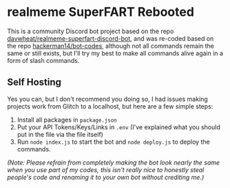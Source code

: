 # realmeme SuperFART Rebooted

This is a community Discord bot project based on the repo [davwheat/realmeme-superfart-discord-bot](https://github.com/davwheat/realmeme-superfart-discord-bot), and was re-coded based on the repo [hackerman14/bot-codes](https://github.com/hackerman14/bot-codes), although not all commands remain the same or still exists, but I'll try my best to make all commands alive again in a form of slash commands.

## Self Hosting

Yes you can, but I don't recommend you doing so, I had issues making projects work from Glitch to a localhost, but here are a few simple steps:
1. Install all packages in `package.json`
2. Put your API Tokens/Keys/Links in `.env` (I've explained what you should put in the file via the file itself)
3. Run `node index.js` to start the bot and `node deploy.js` to deploy the commands.

*(Note: Please refrain from completely making the bot look nearly the same when you use part of my codes, this isn't really nice to honestly steal people's code and renaming it to your own bot without crediting me.)*
